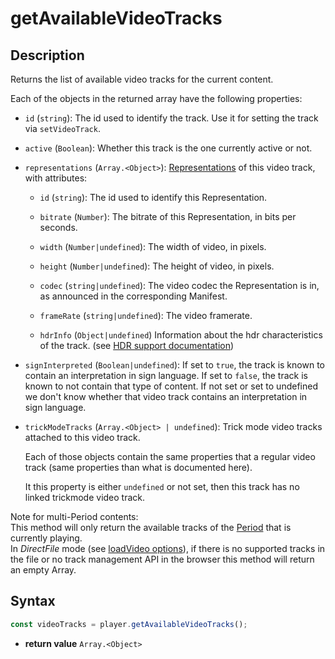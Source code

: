 # getAvailableVideoTracks

## Description

Returns the list of available video tracks for the current content.

Each of the objects in the returned array have the following properties:

  - `id` (`string`): The id used to identify the track. Use it for
    setting the track via `setVideoTrack`.

  - `active` (`Boolean`): Whether this track is the one currently
    active or not.

  - `representations` (`Array.<Object>`):
    [Representations](../../Getting_Started/Glossary.md#representation) of this
    video track, with attributes:

    - `id` (`string`): The id used to identify this Representation.

    - `bitrate` (`Number`): The bitrate of this Representation, in bits per
      seconds.

    - `width` (`Number|undefined`): The width of video, in pixels.

    - `height` (`Number|undefined`): The height of video, in pixels.

    - `codec` (`string|undefined`): The video codec the Representation is
      in, as announced in the corresponding Manifest.

    - `frameRate` (`string|undefined`): The video framerate.

    - `hdrInfo` (`Object|undefined`) Information about the hdr
      characteristics of the track.
      (see [HDR support documentation](../Miscellaneous/hdr.md#hdrinfo))

  - `signInterpreted` (`Boolean|undefined`): If set to `true`, the track is
    known to contain an interpretation in sign language.
    If set to `false`, the track is known to not contain that type of content.
    If not set or set to undefined we don't know whether that video track
    contains an interpretation in sign language.


  - `trickModeTracks` (`Array.<Object> | undefined`): Trick mode video tracks
    attached to this video track.

    Each of those objects contain the same properties that a regular video track
    (same properties than what is documented here).

    It this property is either `undefined` or not set, then this track has no
    linked trickmode video track.


<div class="note">
Note for multi-Period contents:
<br>
This method will only return the available tracks of the
<a href="../../Getting_Started/Glossary.md#period">Period</a> that is currently
playing.
</div>

<div class="warning">
In <i>DirectFile</i> mode (see <a
href="../Loading_a_Content.md#transport">loadVideo options</a>), if there is no
supported tracks in the file or no track management API in the browser this
method will return an empty Array.
</div>

## Syntax

```js
const videoTracks = player.getAvailableVideoTracks();
```

 - **return value** `Array.<Object>`
